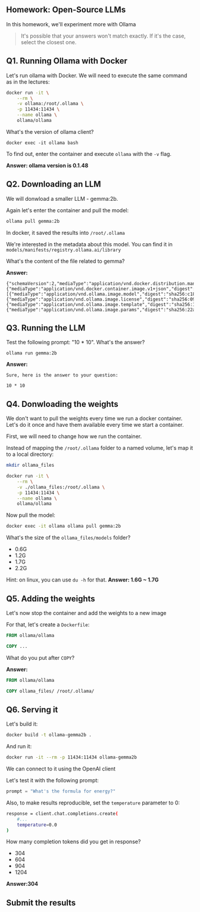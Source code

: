 ## Homework: Open-Source LLMs

In this homework, we'll experiment more with Ollama

> It's possible that your answers won't match exactly. If it's the case, select the closest one.

## Q1. Running Ollama with Docker

Let's run ollama with Docker. We will need to execute the 
same command as in the lectures:

```bash
docker run -it \
    --rm \
    -v ollama:/root/.ollama \
    -p 11434:11434 \
    --name ollama \
    ollama/ollama
```

What's the version of ollama client? 

```docker exec -it ollama bash```

To find out, enter the container and execute `ollama` with the `-v` flag.

<b>Answer: ollama version is 0.1.48</b>



## Q2. Downloading an LLM 

We will donwload a smaller LLM - gemma:2b. 

Again let's enter the container and pull the model:

```bash
ollama pull gemma:2b
```

In docker, it saved the results into `/root/.ollama`

We're interested in the metadata about this model. You can find
it in `models/manifests/registry.ollama.ai/library`

What's the content of the file related to gemma?

<b>Answer:</b>
```
{"schemaVersion":2,"mediaType":"application/vnd.docker.distribution.manifest.v2+json","config":{"mediaType":"application/vnd.docker.container.image.v1+json","digest":"sha256:887433b89a901c156f7e6944442f3c9e57f3c55d6ed52042cbb7303aea994290","size":483},"layers":[{"mediaType":"application/vnd.ollama.image.model","digest":"sha256:c1864a5eb19305c40519da12cc543519e48a0697ecd30e15d5ac228644957d12","size":1678447520},{"mediaType":"application/vnd.ollama.image.license","digest":"sha256:097a36493f718248845233af1d3fefe7a303f864fae13bc31a3a9704229378ca","size":8433},{"mediaType":"application/vnd.ollama.image.template","digest":"sha256:109037bec39c0becc8221222ae23557559bc594290945a2c4221ab4f303b8871","size":136},{"mediaType":"application/vnd.ollama.image.params","digest":"sha256:22a838ceb7fb22755a3b0ae9b4eadde629d19be1f651f73efb8c6b4e2cd0eea0","size":84}]}
```


## Q3. Running the LLM

Test the following prompt: "10 * 10". What's the answer?
```
ollama run gemma:2b
```
<b>Answer:</b>
```
Sure, here is the answer to your question:

10 * 10
```

## Q4. Donwloading the weights 

We don't want to pull the weights every time we run
a docker container. Let's do it once and have them available
every time we start a container.

First, we will need to change how we run the container.

Instead of mapping the `/root/.ollama` folder to a named volume,
let's map it to a local directory:

```bash
mkdir ollama_files

docker run -it \
    --rm \
    -v ./ollama_files:/root/.ollama \
    -p 11434:11434 \
    --name ollama \
    ollama/ollama
```

Now pull the model:

```bash
docker exec -it ollama ollama pull gemma:2b 
```

What's the size of the `ollama_files/models` folder? 

* 0.6G
* 1.2G
* 1.7G
* 2.2G

Hint: on linux, you can use `du -h` for that.
<b>Answer: 1.6G ~ 1.7G</b>

## Q5. Adding the weights 

Let's now stop the container and add the weights 
to a new image

For that, let's create a `Dockerfile`:

```dockerfile
FROM ollama/ollama

COPY ...
```

What do you put after `COPY`?

<b>Answer:</b>
```dockerfile
FROM ollama/ollama

COPY ollama_files/ /root/.ollama/
```

## Q6. Serving it 

Let's build it:

```bash
docker build -t ollama-gemma2b .
```

And run it:

```bash
docker run -it --rm -p 11434:11434 ollama-gemma2b
```

We can connect to it using the OpenAI client

Let's test it with the following prompt:

```python
prompt = "What's the formula for energy?"
```

Also, to make results reproducible, set the `temperature` parameter to 0:

```bash
response = client.chat.completions.create(
    #...
    temperature=0.0
)
```

How many completion tokens did you get in response?

* 304
* 604
* 904
* 1204

<b>Answer:304</b>
## Submit the results
